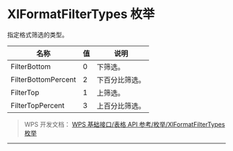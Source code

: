 # XlFormatFilterTypes 枚举

指定格式筛选的类型。

| 名称                | 值  | 说明           |
|---------------------|-----|----------------|
| FilterBottom        | 0   | 下筛选。       |
| FilterBottomPercent | 2   | 下百分比筛选。 |
| FilterTop           | 1   | 上筛选。       |
| FilterTopPercent    | 3   | 上百分比筛选。 |

> WPS 开发文档： [WPS 基础接口/表格 API 参考/枚举/XlFormatFilterTypes 枚举](https://qn.cache.wpscdn.cn/encs/doc/office_v19/topics/WPS%20%E5%9F%BA%E7%A1%80%E6%8E%A5%E5%8F%A3/%E8%A1%A8%E6%A0%BC%20API%20%E5%8F%82%E8%80%83/%E6%9E%9A%E4%B8%BE/XlFormatFilterTypes%20%E6%9E%9A%E4%B8%BE.html)

------------------------------------------------------------------------
